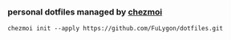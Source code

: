 ### personal dotfiles managed by [chezmoi](https://github.com/twpayne/chezmoi)

```shell
chezmoi init --apply https://github.com/FuLygon/dotfiles.git
```
